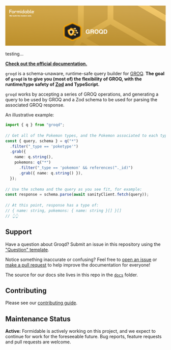 [![GROQD — Formidable, We build the modern web](https://raw.githubusercontent.com/FormidableLabs/groqd/main/groqd-Hero.png)](https://formidable.com/open-source/groqd)

testing...

**[Check out the official documentation.](https://formidable.com/open-source/groqd)**

`groqd` is a schema-unaware, runtime-safe query builder for [GROQ](https://www.sanity.io/docs/groq). **The goal of `groqd` is to give you (most of) the flexibility of GROQ, with the runtime/type safety of [Zod](https://github.com/colinhacks/zod) and TypeScript.**

`groqd` works by accepting a series of GROQ operations, and generating a query to be used by GROQ and a Zod schema to be used for parsing the associated GROQ response.

An illustrative example:

```ts
import { q } from "groqd";

// Get all of the Pokemon types, and the Pokemon associated to each type.
const { query, schema } = q("*")
  .filter("_type == 'poketype'")
  .grab({
    name: q.string(),
    pokemons: q("*")
      .filter("_type == 'pokemon' && references(^._id)")
      .grab({ name: q.string() }),
  });

// Use the schema and the query as you see fit, for example:
const response = schema.parse(await sanityClient.fetch(query));

// At this point, response has a type of:
// { name: string, pokemons: { name: string }[] }[]
// 👆👆
```

## Support

Have a question about Groqd? Submit an issue in this repository using the
["Question" template](https://github.com/FormidableLabs/groqd/issues/new?template=question.md).

Notice something inaccurate or confusing? Feel free to [open an issue](https://github.com/FormidableLabs/groqd/issues/new/choose) or [make a pull request](https://github.com/FormidableLabs/groqd/pulls) to help improve the documentation for everyone!

The source for our docs site lives in this repo in the [`docs`](https://github.com/FormidableLabs/groqd/blob/main/docs) folder.

## Contributing

Please see our [contributing guide](CONTRIBUTING.md).

## Maintenance Status

**Active:** Formidable is actively working on this project, and we expect to continue for work for the foreseeable future. Bug reports, feature requests and pull requests are welcome.
